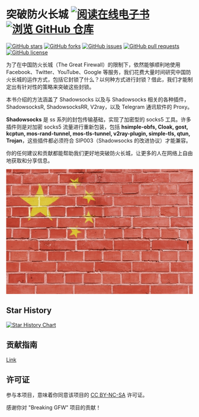 # 突破防火长城  [![阅读在线电子书](https://img.shields.io/badge/%E9%98%85%E8%AF%BB-%E5%9C%A8%E7%BA%BF%E7%94%B5%E5%AD%90%E4%B9%A6-blue)](https://gfw.doge.tg/) [![浏览 GitHub 仓库](https://img.shields.io/badge/%E6%B5%8F%E8%A7%88-GitHub%E4%BB%93%E5%BA%93-orange)](https://github.com/awesome-doge/breaking-gfw-book)
[![GitHub stars](https://img.shields.io/github/stars/awesome-doge/breaking-gfw-book?color=yellow&logo=github)](https://github.com/awesome-doge/breaking-gfw-book/stargazers)
[![GitHub forks](https://img.shields.io/github/forks/awesome-doge/breaking-gfw-book?color=blue&logo=github)](https://github.com/awesome-doge/breaking-gfw-book/network/members)
[![GitHub issues](https://img.shields.io/github/issues/awesome-doge/breaking-gfw-book?logo=github)](https://github.com/awesome-doge/breaking-gfw-book/issues)
[![GitHub pull requests](https://img.shields.io/github/issues-pr/awesome-doge/breaking-gfw-book?logo=github)](https://github.com/awesome-doge/breaking-gfw-book/pulls)
[![GitHub license](https://img.shields.io/github/license/awesome-doge/breaking-gfw-book?logo=github)](https://github.com/awesome-doge/breaking-gfw-book/blob/master/LICENSE)

为了在中国防火长城（The Great Firewall）的限制下，依然能够顺利地使用 Facebook、Twitter、YouTube、Google 等服务，我们花费大量时间研究中国防火长城的运作方式，包括它封锁了什么？以何种方式进行封锁？借此，我们才能制定出有针对性的策略来突破这些封锁。

本书介绍的方法涵盖了 Shadowsocks 以及与 Shadowsocks 相关的各种插件，ShadowsocksR, ShadowsocksRR, V2ray，以及 Telegram 通讯软件的 Proxy。

**Shadowsocks** 是 ss 系列的封包传输基础，实现了加密型的 socks5 工具。许多插件则是对加密 socks5 流量进行重新包装，包括 **hsimple-obfs, Cloak, gost, kcptun, mos-rand-tunnel, mos-tls-tunnel, v2ray-plugin, simple-tls, qtun, Trojan**，这些插件都必须符合 SIP003（Shadowsocks 的改进协议）才能兼容。

你的任何建议和贡献都能帮助我们更好地突破防火长城，让更多的人在网络上自由地获取和分享信息。


![](image/PCGNueO.jpg)

## Star History
[![Star History Chart](https://api.star-history.com/svg?repos=awesome-doge/breaking-gfw-book&type=Timeline)](https://star-history.com/#awesome-doge/breaking-gfw-book&Timeline)

## 贡献指南
[Link](https://github.com/awesome-doge/breaking-gfw-book/blob/master/contributing.md)

## 许可证
参与本项目，意味着你同意该项目的 [CC BY-NC-SA](https://github.com/awesome-doge/breaking-gfw-book/blob/master/LICENSE) 许可证。

感谢你对 "Breaking GFW" 项目的贡献！